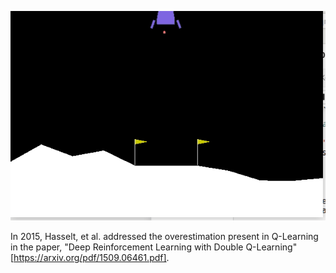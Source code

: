 
![](images/lunar_lander_ddqn.gif)



In 2015, Hasselt, et al. addressed the overestimation present in Q-Learning in the paper, "Deep Reinforcement Learning with Double Q-Learning"[https://arxiv.org/pdf/1509.06461.pdf]. 
